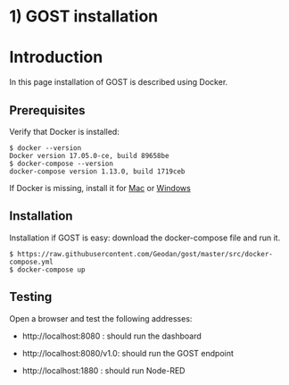 # 1) GOST installation

# Introduction

In this page installation of GOST is described using Docker.

## Prerequisites

Verify that Docker is installed:

```
$ docker --version
Docker version 17.05.0-ce, build 89658be
$ docker-compose --version
docker-compose version 1.13.0, build 1719ceb
```

If Docker is missing, install it for <a href="https://docs.docker.com/docker-for-mac/install/#download-docker-for-mac">Mac</a> or <A href="https://docs.docker.com/docker-for-windows/install/">Windows</a>

## Installation

Installation if GOST is easy: download the docker-compose file and run it.

```
$ https://raw.githubusercontent.com/Geodan/gost/master/src/docker-compose.yml
$ docker-compose up
```

## Testing

Open a browser and test the following addresses:

- http://localhost:8080 : should run the dashboard

- http://localhost:8080/v1.0: should run the GOST endpoint

- http://localhost:1880 : should run Node-RED







